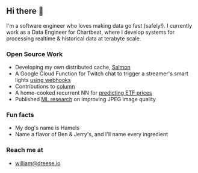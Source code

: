 ## Hi there 👋

I'm a software engineer who loves making data go fast (safely!). I currently work as a Data Engineer for Chartbeat, where I develop systems for processing realtime & historical data at terabyte scale.

### Open Source Work
- Developing my own distributed cache, [Salmon](https://github.com/Dreeseaw/salmon "Be warned, it's a WIP")
- A Google Cloud Function for Twitch chat to trigger a streamer's smart lights [using webhooks](https://gist.github.com/Dreeseaw/c83f0e5c7c6502f383913f47a0827d18 "") 
- Contributions to [column](https://github.com/kelindar/column "")
- A home-cooked recurrent NN for [predicting ETF prices](https://github.com/Dreeseaw/Sector-Rotation-RNN "")
- Published [ML research](https://arxiv.org/pdf/1803.05863.pdf "Learned Neural Iterative Decoding for Lossy Image Compression Systems") on improving JPEG image quality

### Fun facts
- My dog's name is Hamels
- Name a flavor of Ben & Jerry's, and I'll name every ingredient

### Reach me at
- william@dreese.io
